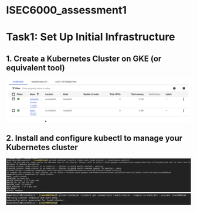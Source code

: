 # ISEC6000_assessment1 
# Task1: Set Up Initial Infrastructure


## 1. Create a Kubernetes Cluster on GKE (or equivalent tool)
<img title='kcluster' src='./assets/kubernete_cluster.png'>


## 2. Install and configure kubectl to manage your Kubernetes cluster
<img title='create_cluster' src='./assets/cml_create_cluster.png'>
<img title='kubectl_auth' src='./assets/kubectl_auth.png'>
